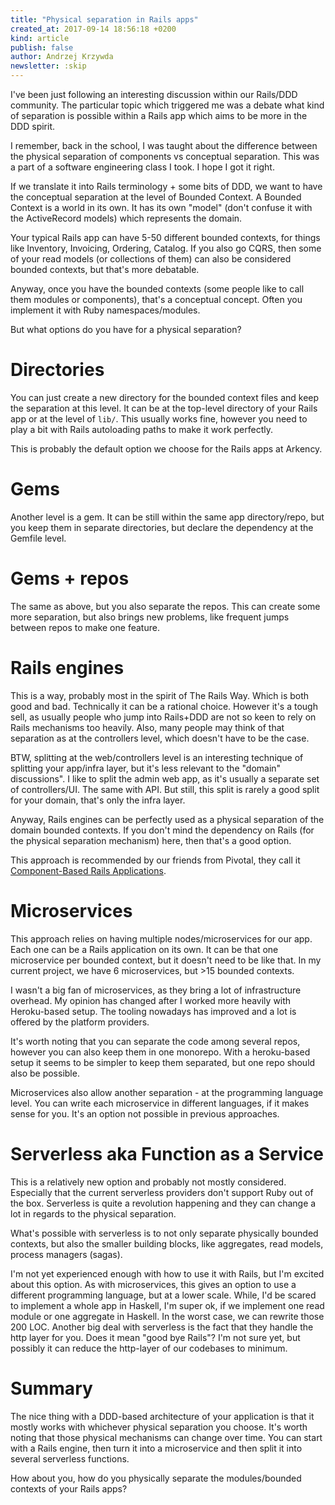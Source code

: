 ```yaml
---
title: "Physical separation in Rails apps"
created_at: 2017-09-14 18:56:18 +0200
kind: article
publish: false
author: Andrzej Krzywda
newsletter: :skip
---
```


I've been just following an interesting discussion within our Rails/DDD community. The particular topic which triggered me was a debate what kind of separation is possible within a Rails app which aims to be more in the DDD spirit.

<!-- more -->

I remember, back in the school, I was taught about the difference between the physical separation of components vs conceptual separation. This was a part of a software engineering class I took. I hope I got it right.

If we translate it into Rails terminology + some bits of DDD, we want to have the conceptual separation at the level of Bounded Context. A Bounded Context is a world in its own. It has its own "model" (don't confuse it with the ActiveRecord models) which represents the domain.

Your typical Rails app can have 5-50 different bounded contexts, for things like Inventory, Invoicing, Ordering, Catalog. If you also go CQRS, then some of your read models (or collections of them) can also be considered bounded contexts, but that's more debatable.

Anyway, once you have the bounded contexts (some people like to call them modules or components), that's a conceptual concept. Often you implement it with Ruby namespaces/modules.

But what options do you have for a physical separation?

# Directories

You can just create a new directory for the bounded context files and keep the separation at this level. It can be at the top-level directory of your Rails app or at the level of `lib/`.  This usually works fine, however you need to play a bit with Rails autoloading paths to make it work perfectly.

This is probably the default option we choose for the Rails apps at Arkency.

# Gems

Another level is a gem. It can be still within the same app directory/repo, but you keep them in separate directories, but declare the dependency at the Gemfile level.

# Gems + repos

The same as above, but you also separate the repos. This can create some more separation, but also brings new problems, like frequent jumps between repos to make one feature.

# Rails engines

This is a way, probably most in the spirit of The Rails Way. Which is both good and bad. Technically it can be a rational choice. However it's a tough sell, as usually people who jump into Rails+DDD are not so keen to rely on Rails mechanisms too heavily. Also, many people may think of that separation as at the controllers level, which doesn't have to be the case.

BTW, splitting at the web/controllers level is an interesting technique of splitting your app/infra layer, but it's less relevant to the "domain" discussions". I like to split the admin web app, as it's usually a separate set of controllers/UI. The same with API. But still, this split is rarely a good split for your domain, that's only the infra layer.

Anyway, Rails engines can be perfectly used as a physical separation of the domain bounded contexts. If you don't mind the dependency on Rails (for the physical separation mechanism) here, then that's a good option. 

This approach is recommended by our friends from Pivotal, they call it [Component-Based Rails Applications](http://shageman.github.io/cbra.info/).

# Microservices

This approach relies on having multiple nodes/microservices for our app. Each one can be a Rails application on its own. It can be that one microservice per bounded context, but it doesn't need to be like that. In my current project, we have 6 microservices, but >15 bounded contexts.

I wasn't a big fan of microservices, as they bring a lot of infrastructure overhead. My opinion has changed after I worked more heavily with Heroku-based setup. The tooling nowadays has improved and a lot is offered by the platform providers.

It's worth noting that you can separate the code among several repos, however you can also keep them in one monorepo. With a heroku-based setup it seems to be simpler to keep them separated, but one repo should also be possible.

Microservices also allow another separation - at the programming language level. You can write each microservice in different languages, if it makes sense for you. It's an option not possible in previous approaches.

# Serverless aka Function as a Service

This is a relatively new option and probably not mostly considered. Especially that the current serverless providers don't support Ruby out of the box.
Serverless is quite a revolution happening and they can change a lot in regards to the physical separation.

What's possible with serverless is to not only separate physically bounded contexts, but also the smaller building blocks, like aggregates, read models, process managers (sagas). 

I'm not yet experienced enough with how to use it with Rails, but I'm excited about this option. As with microservices, this gives an option to use a different programming language, but at a lower scale. While, I'd be scared to implement a whole app in Haskell, I'm super ok, if we implement one read module or one aggregate in Haskell. In the worst case, we can rewrite those 200 LOC.
Another big deal with serverless is the fact that they handle the http layer for you. Does it mean "good bye Rails"? I'm not sure yet, but possibly it can reduce the http-layer of our codebases to minimum. 

# Summary

The nice thing with a DDD-based architecture of your application is that it mostly works with whichever physical separation you choose. It's worth noting that those physical mechanisms can change over time. You can start with a Rails engine, then turn it into a microservice and then split it into several serverless functions.

How about you, how do you physically separate the modules/bounded contexts of your Rails apps?